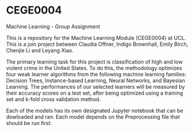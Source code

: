 # CEGE0004
Machine Learning - Group Assignment

This is a repository for the Machine Learning Module (CEGE0004) at UCL. This is a join project between Claudia Offner, Indigo Brownhall, Emily Birch, Chenjie Li and Leyang Xiao. 

The primary learning task for this project is classification of high and low violent crime in the United States. To do this, the methodology optimizes four weak learner algorithms from the following machine learning families: Decision Trees, Instance-based Learning, Neural Networks, and Bayesian Learning. The performances of our selected learners will be measured by their accuracy scores on a test set, after being optimized using a training set and k-fold cross validation method.

Each of the models has its own designated Jupyter notebook that can be dowloaded and ran. Each model depends on the Preprocessing file that should be run first. 
